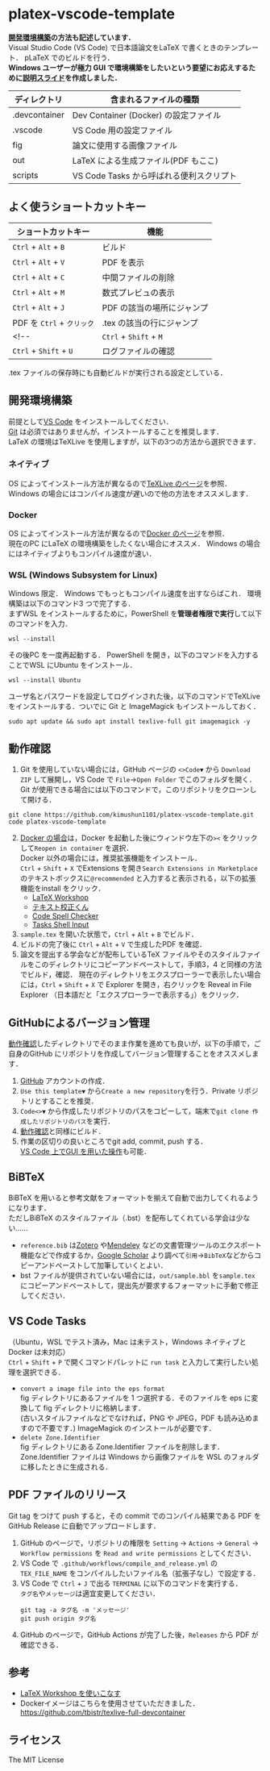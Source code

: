 # platex-vscode-template
**[開発環境構築](#開発環境構築)の方法も記述しています．**  
Visual Studio Code (VS Code) で日本語論文をLaTeX で書くときのテンプレート．
pLaTeX でのビルドを行う．  
**Windows ユーザーが極力 GUI で環境構築をしたいという要望にお応えするために[説明スライド](https://kimushun1101.github.io/How-to-use-platex-vscode-template/how-to-use-platex-vscode-templete.pdf)を作成しました．**  

| ディレクトリ | 含まれるファイルの種類          　　　　    |
| ------------- | ----------------------------------- |
| .devcontainer | Dev Container (Docker) の設定ファイル |
| .vscode       | VS Code 用の設定ファイル           　　|
| fig　　        | 論文に使用する画像ファイル           　　|
| out           | LaTeX による生成ファイル(PDF もここ) 　　|
| scripts       | VS Code Tasks から呼ばれる便利スクリプト |

## よく使うショートカットキー
| ショートカットキー          |  機能                    |
| ------------------------- | ------------------------ |
| `Ctrl` + `Alt` + `B`  　  | ビルド                    |
| `Ctrl` + `Alt` + `V` 　　 | PDF を表示                |
| `Ctrl` + `Alt` + `C` 　　 | 中間ファイルの削除         |
| `Ctrl` + `Alt` + `M`  　　| 数式プレビュの表示         |
| `Ctrl` + `Alt` + `J` 　　 | PDF の該当の場所にジャンプ |
| PDF を `Ctrl` + `クリック` | .tex の該当の行にジャンプ |
<!-- | `Ctrl` + `Shift` + `M`    | エラーやワーニングの確認  |
| `Ctrl` + `Shift` + `U`    | ログファイルの確認       | -->

.tex ファイルの保存時にも自動ビルドが実行される設定としている．

## 開発環境構築
前提として[VS Code](https://code.visualstudio.com/) をインストールしてください．  
[Git](https://git-scm.com/) は必須ではありませんが，インストールすることを推奨します．  
LaTeX の環境はTeXLive を使用しますが，以下の3つの方法から選択できます．

### ネイティブ
OS によってインストール方法が異なるので[TeXLive のページ](https://texwiki.texjp.org/?TeX%20Live#w628bee6)を参照．  
Windows の場合にはコンパイル速度が遅いので他の方法をオススメします．

### Docker
OS によってインストール方法が異なるので[Docker のページ](https://docs.docker.com/engine/install/)を参照．  
現在のPC にLaTeX の環境構築をしたくない場合にオススメ．
Windows の場合にはネイティブよりもコンパイル速度が速い．

### WSL (Windows Subsystem for Linux)
Windows 限定．
Windows でもっともコンパイル速度を出すならばこれ．
環境構築は以下のコマンド3 つで完了する．  
まずWSL をインストールするために，PowerShell を**管理者権限で実行**して以下のコマンドを入力．
```
wsl --install
```
その後PC を一度再起動する．
PowerShell を開き，以下のコマンドを入力することでWSL にUbuntu をインストール．
```
wsl --install Ubuntu
```
ユーザ名とパスワードを設定してログインされた後，以下のコマンドでTeXLive をインストールする．ついでに Git と ImageMagick もインストールしておく．
```
sudo apt update && sudo apt install texlive-full git imagemagick -y
```

## 動作確認
1. Git を使用していない場合には，GitHub ページの `<>Code▼` から `Download ZIP` して展開し，VS Code で `File`→`Open Folder` でこのフォルダを開く．  
Git が使用できる場合には以下のコマンドで，このリポジトリをクローンして開ける．

  ```
  git clone https://github.com/kimushun1101/platex-vscode-template.git
  code platex-vscode-template
  ```

2. [Docker の場合](#docker)は，Docker を起動した後にウィンドウ左下の`><` をクリックして`Reopen in container` を選択．  
  Docker 以外の場合には，推奨拡張機能をインストール．  
  `Ctrl` + `Shift` + `X` でExtensions を開き`Search Extensions in Marketplace` のテキストボックスに`@recommended` と入力すると表示される，以下の拡張機能をinstall をクリック．  
    - [LaTeX Workshop](https://marketplace.visualstudio.com/items?itemName=James-Yu.latex-workshop)
    - [テキスト校正くん](https://marketplace.visualstudio.com/items?itemName=ICS.japanese-proofreading)
    - [Code Spell Checker](https://marketplace.visualstudio.com/items?itemName=streetsidesoftware.code-spell-checker)
    - [Tasks Shell Input](https://marketplace.visualstudio.com/items?itemName=augustocdias.tasks-shell-input)
3. `sample.tex` を開いた状態で，`Ctrl` + `Alt` + `B` でビルド．
4. ビルドの完了後に `Ctrl` + `Alt` + `V` で生成したPDF を確認．
5. 論文を提出する学会などが配布しているTeX ファイルやそのスタイルファイルをこのディレクトリにコピーアンドペーストして，手順3，4 と同様の方法でビルド，確認．
  現在のディレクトリをエクスプローラーで表示したい場合には，`Ctrl` + `Shift` + `X` で Explorer を開き，右クリックを Reveal in File Explorer （日本語だと「エクスプローラーで表示する」）をクリック．

## GitHubによるバージョン管理
[動作確認](#動作確認)したディレクトリでそのまま作業を進めても良いが，以下の手順で，ご自身のGitHub にリポジトリを作成してバージョン管理することをオススメします．
1. [GitHub](https://github.com/) アカウントの作成．
2. `Use this template▼` から`Create a new repository`を行う．Private リポジトリとすることを推奨．
3. `Code<>▼` から作成したリポジトリのパスをコピーして，端末で`git clone 作成したリポジトリのパス`を実行．
4. [動作確認](#動作確認)と同様にビルド．
5. 作業の区切りの良いところでgit add, commit, push する．  
[VS Code 上でGUI を用いた操作](https://miya-system-works.com/blog/detail/vscode-github/)も可能．

## BiBTeX
BiBTeX を用いると参考文献をフォーマットを揃えて自動で出力してくれるようになります．  
ただしBiBTeX のスタイルファイル（.bst）を配布してくれている学会は少ない......
- `reference.bib` は[Zotero](https://www.zotero.org/) や[Mendeley](https://www.mendeley.com/) などの文書管理ツールのエクスポート機能などで作成するか，[Google Scholar](https://scholar.google.co.jp/) より調べて`引用`→`BibTeX`などからコピーアンドペーストして加筆していくとよい．
- bst ファイルが提供されていない場合には，`out/sample.bbl` を`sample.tex` にコピーアンドペーストして，提出先が要求するフォーマットに手動で修正してください．

## VS Code Tasks
（Ubuntu，WSL でテスト済み，Mac は未テスト，Windows ネイティブとDocker は未対応）  
`Ctrl` + `Shift` + `P` で開くコマンドパレットに `run task` と入力して実行したい処理を選択できる．
- `convert a image file into the eps format`  
    fig ディレクトリにあるファイルを 1 つ選択する．そのファイルを eps に変換して fig ディレクトリに格納します．  
    (古いスタイルファイルなどでなければ，PNG や JPEG，PDF も読み込めますので不要です．)
    ImageMagick のインストールが必要です．
- `delete Zone.Identifier`  
    fig ディレクトリにある Zone.Identifier ファイルを削除します．  
    Zone.Identifier ファイルは Windows から画像ファイルを WSL のフォルダに移したときに生成される．

## PDF ファイルのリリース

Git tag をつけて push すると，その commit でのコンパイル結果である PDF を GitHub Release に自動でアップロードします．  
1. GitHub のページで，リポジトリの権限を `Setting` → `Actions` → `General` → `Workflow permissions` を `Read and write permissions` としてください．
2. VS Code で `.github/workflows/compile_and_release.yml` の `TEX_FILE_NAME` をコンパイルしたいファイル名（拡張子なし）で設定する．
3. VS Code で `Ctrl` + `J` で出る `TERMINAL` に以下のコマンドを実行する．  
    `タグ名`や`メッセージ`は適宜変更してください．
    ```
    git tag -a タグ名 -m 'メッセージ'
    git push origin タグ名
    ```
4. GitHub のページで，GitHub Actions が完了した後，`Releases` から PDF が確認できる．


## 参考
- [LaTeX Workshop を使いこなす](https://qiita.com/Yarakashi_Kikohshi/items/a9357dd469320ffb65a0)
- Dockerイメージはこちらを使用させていただきました．https://github.com/tbistr/texlive-full-devcontainer

## ライセンス
The MIT License
